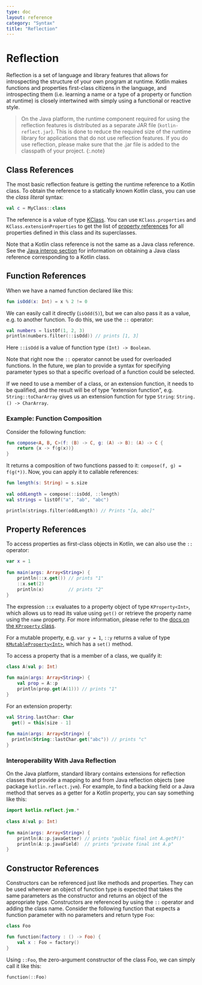 ```yaml
---
type: doc
layout: reference
category: "Syntax"
title: "Reflection"
---
```


# Reflection

Reflection is a set of language and library features that allows for introspecting the structure of your own program at runtime.
Kotlin makes functions and properties first-class citizens in the language, and introspecting them (i.e. learning a name or 
a type of a property or function at runtime) is closely intertwined with simply using a functional or reactive style.

> On the Java platform, the runtime component required for using the reflection features is distributed as a separate
JAR file (`kotlin-reflect.jar`). This is done to reduce the required size of the runtime library for applications
that do not use reflection features. If you do use reflection, please make sure that the .jar file is added to the
classpath of your project.
{:.note}

## Class References

The most basic reflection feature is getting the runtime reference to a Kotlin class. To obtain the reference to a
statically known Kotlin class, you can use the _class literal_ syntax:

``` kotlin
val c = MyClass::class
```

The reference is a value of type [KClass](/api/latest/jvm/stdlib/kotlin.reflect/-k-class/index.html). You can use `KClass.properties`
and `KClass.extensionProperties` to get the list of [property references](#property-references) for all properties
defined in this class and its superclasses.

Note that a Kotlin class reference is not the same as a Java class reference. See the [Java interop section](java-interop.html#object-methods)
for information on obtaining a Java class reference corresponding to a Kotlin class.

## Function References

When we have a named function declared like this:
  
``` kotlin
fun isOdd(x: Int) = x % 2 != 0
```

We can easily call it directly (`isOdd(5)`), but we can also pass it as a value, e.g. to another function. 
To do this, we use the `::` operator:  
  
``` kotlin
val numbers = listOf(1, 2, 3)
println(numbers.filter(::isOdd)) // prints [1, 3]
```

Here `::isOdd` is a value of function type `(Int) -> Boolean`.

Note that right now the `::` operator cannot be used for overloaded functions. In the future, we plan to
provide a syntax for specifying parameter types so that a specific overload of a function could be selected.

If we need to use a member of a class, or an extension function, it needs to be qualified, 
and the result will be of type “extension function”,
e.g. `String::toCharArray` gives us an extension function for type `String`: `String.() -> CharArray`.

### Example: Function Composition

Consider the following function:

``` kotlin
fun compose<A, B, C>(f: (B) -> C, g: (A) -> B): (A) -> C {
    return {x -> f(g(x))}
}
```

It returns a composition of two functions passed to it: `compose(f, g) = f(g(*))`. 
Now, you can apply it to callable references:


``` kotlin
fun length(s: String) = s.size
 
val oddLength = compose(::isOdd, ::length)
val strings = listOf("a", "ab", "abc")

println(strings.filter(oddLength)) // Prints "[a, abc]"
```

## Property References

To access properties as first-class objects in Kotlin, we can also use the `::` operator:

``` kotlin
var x = 1
 
fun main(args: Array<String>) {
    println(::x.get()) // prints "1"
    ::x.set(2)
    println(x)         // prints "2"
}
```

The expression `::x` evaluates to a property object of type `KProperty<Int>`, which allows us to read its
value using `get()` or retrieve the property name using the `name` property. For more information, please refer to
the [docs on the `KProperty` class](/api/latest/jvm/stdlib/kotlin.reflect/-k-property.html).

For a mutable property, e.g. `var y = 1`, `::y` returns a value of type [`KMutableProperty<Int>`](/api/latest/jvm/stdlib/kotlin.reflect/-k-mutable-property.html),
which has a `set()` method. 
 
To access a property that is a member of a class, we qualify it:

``` kotlin
class A(val p: Int)
 
fun main(args: Array<String>) {
    val prop = A::p
    println(prop.get(A(1))) // prints "1"
}
```

For an extension property:


``` kotlin
val String.lastChar: Char
  get() = this[size - 1]
 
fun main(args: Array<String>) {
  println(String::lastChar.get("abc")) // prints "c"
}
```

### Interoperability With Java Reflection

On the Java platform, standard library contains extensions for reflection classes that provide a mapping to and from Java
  reflection objects (see package `kotlin.reflect.jvm`).
For example, to find a backing field or a Java method that serves as a getter for a Kotlin property, you can say something like this:


``` kotlin
import kotlin.reflect.jvm.*
 
class A(val p: Int)
 
fun main(args: Array<String>) {
    println(A::p.javaGetter) // prints "public final int A.getP()"
    println(A::p.javaField)  // prints "private final int A.p"
}
```

## Constructor References

Constructors can be referenced just like methods and properties. They can be used wherever an object of function type 
is expected that takes the same parameters as the constructor and returns an object of the appropriate type. 
Constructors are referenced by using the `::` operator and adding the class name. Consider the following function 
that expects a function parameter with no parameters and return type `Foo`:

``` kotlin
class Foo

fun function(factory : () -> Foo) {
    val x : Foo = factory()
}
```

Using `::Foo`, the zero-argument constructor of the class Foo, we can simply call it like this:

``` kotlin
function(::Foo)
```
